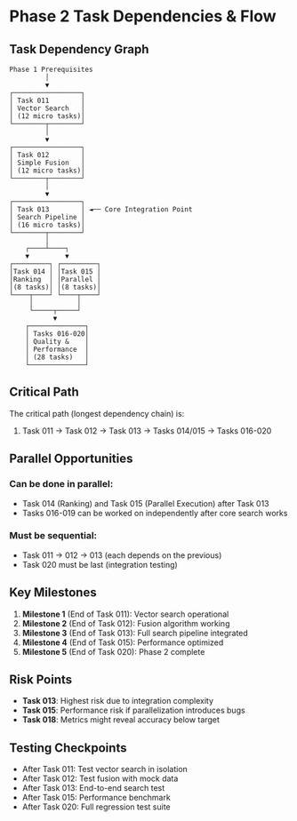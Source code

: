 # Phase 2 Task Dependencies & Flow

## Task Dependency Graph

```
Phase 1 Prerequisites
         │
         ▼
┌─────────────────┐
│ Task 011        │
│ Vector Search   │
│ (12 micro tasks)│
└────────┬────────┘
         │
         ▼
┌─────────────────┐
│ Task 012        │
│ Simple Fusion   │
│ (12 micro tasks)│
└────────┬────────┘
         │
         ▼
┌─────────────────┐
│ Task 013        │ ◄── Core Integration Point
│ Search Pipeline │
│ (16 micro tasks)│
└────────┬────────┘
         │
    ┌────┴────┐
    ▼         ▼
┌─────────┐ ┌─────────┐
│Task 014 │ │Task 015 │
│Ranking  │ │Parallel │
│(8 tasks)│ │(8 tasks)│
└────┬────┘ └────┬────┘
     │           │
     └─────┬─────┘
           ▼
    ┌──────────────┐
    │ Tasks 016-020│
    │ Quality &    │
    │ Performance  │
    │ (28 tasks)   │
    └──────────────┘
```

## Critical Path

The critical path (longest dependency chain) is:
1. Task 011 → Task 012 → Task 013 → Tasks 014/015 → Tasks 016-020

## Parallel Opportunities

### Can be done in parallel:
- Task 014 (Ranking) and Task 015 (Parallel Execution) after Task 013
- Tasks 016-019 can be worked on independently after core search works

### Must be sequential:
- Task 011 → 012 → 013 (each depends on the previous)
- Task 020 must be last (integration testing)

## Key Milestones

1. **Milestone 1** (End of Task 011): Vector search operational
2. **Milestone 2** (End of Task 012): Fusion algorithm working
3. **Milestone 3** (End of Task 013): Full search pipeline integrated
4. **Milestone 4** (End of Task 015): Performance optimized
5. **Milestone 5** (End of Task 020): Phase 2 complete

## Risk Points

- **Task 013**: Highest risk due to integration complexity
- **Task 015**: Performance risk if parallelization introduces bugs
- **Task 018**: Metrics might reveal accuracy below target

## Testing Checkpoints

- After Task 011: Test vector search in isolation
- After Task 012: Test fusion with mock data
- After Task 013: End-to-end search test
- After Task 015: Performance benchmark
- After Task 020: Full regression test suite